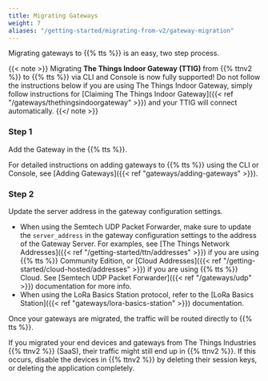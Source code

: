 ```yaml
---
title: Migrating Gateways
weight: 7
aliases: "/getting-started/migrating-from-v2/gateway-migration"
---
```


Migrating gateways to {{% tts %}} is an easy, two step process.

{{< note >}} Migrating **The Things Indoor Gateway (TTIG)** from {{% ttnv2 %}} to {{% tts %}} via CLI and Console is now fully supported! Do not follow the instructions below if you are using The Things Indoor Gateway, simply follow instructions for [Claiming The Things Indoor Gateway]({{< ref "/gateways/thethingsindoorgateway" >}}) and your TTIG will connect automatically. {{</ note >}}

### Step 1

Add the Gateway in the {{% tts %}}. 

For detailed instructions on adding gateways to {{% tts %}} using the CLI or Console, see [Adding Gateways]({{< ref "gateways/adding-gateways" >}}).

### Step 2

Update the server address in the gateway configuration settings.
- When using the Semtech UDP Packet Forwarder, make sure to update the `server_address` in the gateway configuration settings to the address of the Gateway Server. For examples, see [The Things Network Addresses]({{< ref "/getting-started/ttn/addresses" >}}) if you are using {{% tts %}} Community Edition, or [Cloud Addresses]({{< ref "/getting-started/cloud-hosted/addresses" >}}) if you are using {{% tts %}} Cloud. See [Semtech UDP Packet Forwarder]({{< ref "/gateways/udp" >}}) documentation for more info.
- When using the LoRa Basics Station protocol, refer to the [LoRa Basics Station]({{< ref "gateways/lora-basics-station" >}}) documentation.

Once your gateways are migrated, the traffic will be routed directly to {{% tts %}}.

If you migrated your end devices and gateways from The Things Industries {{% ttnv2 %}} (SaaS), their traffic might still end up in {{% ttnv2 %}}. If this occurs, disable the devices in {{% ttnv2 %}} by deleting their session keys, or deleting the application completely.
